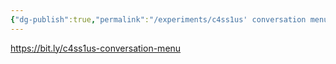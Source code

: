 ```yaml
---
{"dg-publish":true,"permalink":"/experiments/c4ss1us' conversation menu/","tags":["🌿","experiment"],"created":"2024-04-01T18:22:37.994-03:00","updated":"2024-06-14T19:41:26.284-03:00"}
---
```


https://bit.ly/c4ss1us-conversation-menu